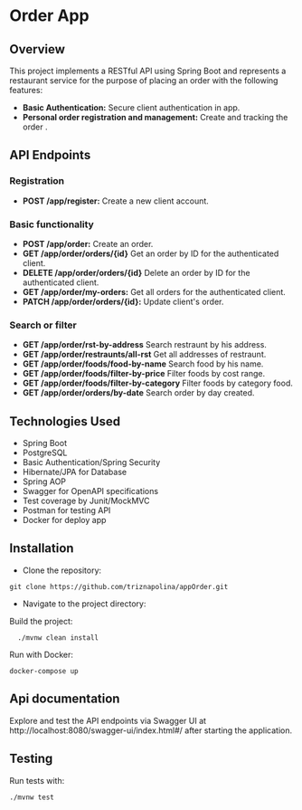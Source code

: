 # Order App 

## Overview

This project implements a RESTful API using Spring Boot and represents a restaurant service for the purpose of placing an order with the following features:

- **Basic Authentication:** Secure client authentication in app.
- **Personal order registration and management:** Create and tracking the order .

## API Endpoints

### Registration

- **POST /app/register:** Create a new client account.

### Basic functionality

- **POST /app/order:** Create an order.
- **GET /app/order/orders/{id}** Get an order by ID for the authenticated client.
- **DELETE /app/order/orders/{id}** Delete an order by ID for the authenticated client.
- **GET /app/order/my-orders:** Get all orders for the authenticated client.
- **PATCH /app/order/orders/{id}:** Update client's order.

### Search or filter

- **GET /app/order/rst-by-address** Search restraunt by his address.
- **GET /app/order/restraunts/all-rst** Get all addresses of restraunt.
- **GET /app/order/foods/food-by-name** Search food by his name.
- **GET /app/order/foods/filter-by-price** Filter foods by cost range.
- **GET /app/order/foods/filter-by-category** Filter foods by category food.
- **GET /app/order/orders/by-date** Search order by day created.

## Technologies Used

- Spring Boot
- PostgreSQL
- Basic Authentication/Spring Security
- Hibernate/JPA for Database
- Spring AOP
- Swagger for OpenAPI specifications
- Test coverage by Junit/MockMVC
- Postman for testing API
- Docker for deploy app

## Installation

- Clone the repository: 
```
git clone https://github.com/triznapolina/appOrder.git
```

- Navigate to the project directory: 

Build the project:
```
  ./mvnw clean install
```

Run with Docker: 
```
docker-compose up
```

## Api documentation

Explore and test the API endpoints via Swagger UI at http://localhost:8080/swagger-ui/index.html#/ after starting the application.

## Testing

Run tests with: 
```
./mvnw test
```
